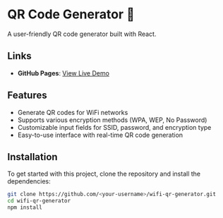 # QR Code Generator 📱

A user-friendly QR code generator built with React.

## Links

- **GitHub Pages**: [View Live Demo](https://shahtaa.github.io/wifi-qr-generator/)

## Features

- Generate QR codes for WiFi networks
- Supports various encryption methods (WPA, WEP, No Password)
- Customizable input fields for SSID, password, and encryption type
- Easy-to-use interface with real-time QR code generation

## Installation

To get started with this project, clone the repository and install the dependencies:

```bash
git clone https://github.com/<your-username>/wifi-qr-generator.git
cd wifi-qr-generator
npm install

